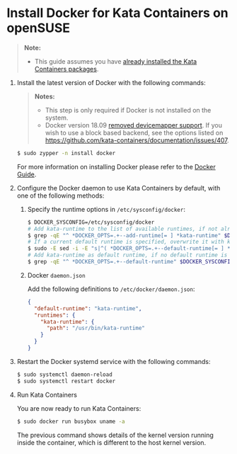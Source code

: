# Install Docker for Kata Containers on openSUSE

> **Note:**
>
> - This guide assumes you have
>   [already installed the Kata Containers packages](../opensuse-installation-guide.md).

1. Install the latest version of Docker with the following commands:

   > **Notes:**
   >
   > - This step is only required if Docker is not installed on the system.
   > - Docker version 18.09 [removed devicemapper support](https://github.com/kata-containers/documentation/issues/373).
   >   If you wish to use a block based backend, see the options listed on https://github.com/kata-containers/documentation/issues/407.

   ```bash
   $ sudo zypper -n install docker
   ```

   For more information on installing Docker please refer to the
   [Docker Guide](https://software.opensuse.org/package/docker).

2. Configure the Docker daemon to use Kata Containers by default, with one of the following methods:

   1. Specify the runtime options in `/etc/sysconfig/docker`:

       ```bash
       $ DOCKER_SYSCONFIG=/etc/sysconfig/docker
       # Add kata-runtime to the list of available runtimes, if not already listed
       $ grep -qE "^ *DOCKER_OPTS=.+--add-runtime[= ] *kata-runtime" $DOCKER_SYSCONFIG || sudo -E sed -i -E "s|^( *DOCKER_OPTS=.+)\" *$|\1 --add-runtime kata-runtime=/usr/bin/kata-runtime\"|g" $DOCKER_SYSCONFIG
       # If a current default runtime is specified, overwrite it with kata-runtime
       $ sudo -E sed -i -E "s|^( *DOCKER_OPTS=.+--default-runtime[= ] *)[^ \"]+(.*\"$)|\1kata-runtime\2|g" $DOCKER_SYSCONFIG
       # Add kata-runtime as default runtime, if no default runtime is specified
       $ grep -qE "^ *DOCKER_OPTS=.+--default-runtime" $DOCKER_SYSCONFIG || sudo -E sed -i -E "s|^( *DOCKER_OPTS=.+)(\"$)|\1 --default-runtime=kata-runtime\2|g" $DOCKER_SYSCONFIG
       ```

   2. Docker `daemon.json`

       Add the following definitions to `/etc/docker/daemon.json`:

       ```json
       {
         "default-runtime": "kata-runtime",
         "runtimes": {
           "kata-runtime": {
             "path": "/usr/bin/kata-runtime"
           }
         }
       }
       ```

3. Restart the Docker systemd service with the following commands:

   ```bash
   $ sudo systemctl daemon-reload
   $ sudo systemctl restart docker
   ```

4. Run Kata Containers

   You are now ready to run Kata Containers:

   ```bash
   $ sudo docker run busybox uname -a
   ```

   The previous command shows details of the kernel version running inside the
   container, which is different to the host kernel version.
